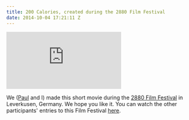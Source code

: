 ```yaml
---
title: 200 Calories, created during the 2880 Film Festival
date: 2014-10-04 17:21:11 Z
---
```


<div class="embed-container">
  <iframe
    src="https://www.youtube.com/embed/NUh2gXNLSKw"
    frameborder="0"
    allowfullscreen
  ></iframe>
</div>

We ([Paul](https://www.youtube.com/user/PiratPaul 'Paul Rosescu') and I) made this short movie during the [2880 Film Festival](http://www.2880-filmfestival.de/ '2880 Film Festival') in Leverkusen, Germany. We hope you like it. You can watch the other participants' entries to this Film Festival [here](https://www.youtube.com/playlist?list=PLzEYd5Su58AJDuIaCvxDRSUV59u1qHN_R).
